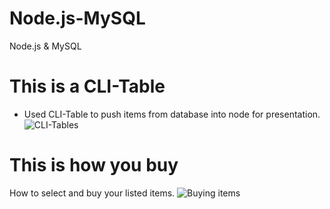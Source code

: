 # Node.js-MySQL

Node.js & MySQL

# This is a CLI-Table
* Used CLI-Table to push items from database into node for presentation.
![CLI-Tables](https://user-images.githubusercontent.com/46428004/55442817-33836480-557e-11e9-8618-972e8cd1a774.gif)


# This is how you buy
How to select and buy your listed items.
![Buying items](https://user-images.githubusercontent.com/46428004/55447238-e957ae80-5590-11e9-9870-93f2bc68ef41.gif)

#

